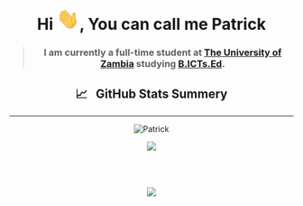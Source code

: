 <h1 align="center">Hi <img src="wave.gif" width="40px">, You can call me Patrick</h1>

> ### <p align="center" width="150px">I am currently a full-time student at [The University of Zambia](https://www.unza.zm/) studying [B.ICTs.Ed](https://www.unza.zm/academics/undergraduate/bachelor-of-information-and-communication-technologies-education-bictsed).</p>

<h2 align="center"> 📈  &nbsp; GitHub Stats Summery </h2>
<hr>

<p align="center">
<img height="180em" src="https://github-readme-stats.vercel.app/api/top-langs/?username=patrickmwila&hide=less,scss,hack&show_icons=true&theme=chartreuse-dark&layout=compact&langs_count=8" alt="Patrick" />
</p>

<p align="center" ><img src="https://github-readme-streak-stats.herokuapp.com?user=patrickmwila&theme=chartreuse-dark"></p>
<br>
<p align="center">
  <br>
    <img src="https://activity-graph.herokuapp.com/graph?username=patrickmwila&theme=chartreuse-dark">
</p>

</p>

